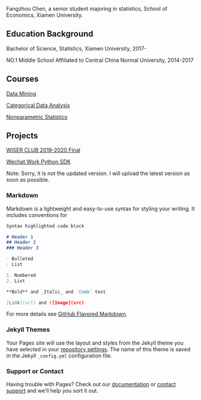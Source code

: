 Fangzhou Chen, a senior student majoring in statistics, School of Economics, Xiamen University.

## Education Background

Bachelor of Science, Statistics, Xiamen University, 2017-

NO.1 Middle School Affiliated to Central China Normal University, 2014-2017

## Courses

[Data Mining](https://github.com/rogerchenfz/statistics-courses/tree/master/Data%20Mining)

[Categorical Data Analysis](https://github.com/rogerchenfz/statistics-courses/tree/master/Categorical%20Data%20Analysis)

[Nonparametric Statistics](https://github.com/rogerchenfz/statistics-courses/tree/master/Nonparametric%20Statistics)

## Projects

[WISER CLUB 2019-2020 Final](https://github.com/rogerchenfz/WISER-CLUB)

[Wechat Work Python SDK](https://github.com/rogerchenfz/wechatwork-sdk-py)

Note: Sorry, it is not the updated version. I will upload the latest version as soon as possible.

### Markdown

Markdown is a lightweight and easy-to-use syntax for styling your writing. It includes conventions for


```markdown
Syntax highlighted code block

# Header 1
## Header 2
### Header 3

- Bulleted
- List

1. Numbered
2. List

**Bold** and _Italic_ and `Code` text

[Link](url) and ![Image](src)
```

For more details see [GitHub Flavored Markdown](https://guides.github.com/features/mastering-markdown/).

### Jekyll Themes

Your Pages site will use the layout and styles from the Jekyll theme you have selected in your [repository settings](https://github.com/rogerchenfz/rogerchenfz.github.io/settings). The name of this theme is saved in the Jekyll `_config.yml` configuration file.

### Support or Contact

Having trouble with Pages? Check out our [documentation](https://docs.github.com/categories/github-pages-basics/) or [contact support](https://github.com/contact) and we’ll help you sort it out.
